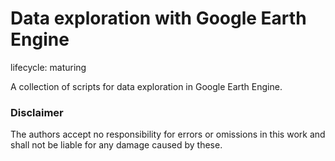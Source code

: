 # Data exploration with Google Earth Engine  

lifecycle: maturing

A collection of scripts for data exploration in Google Earth Engine. 

### Disclaimer
The authors accept no responsibility for errors or omissions in this work and shall not be liable for any damage caused by these.
